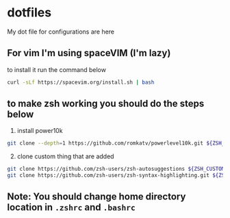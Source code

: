 # dotfiles
My dot file for configurations are here

## For vim I'm using spaceVIM (I'm lazy)
to install it run the command below
```bash
curl -sLf https://spacevim.org/install.sh | bash
```

## to make zsh working you should do the steps below
1. install power10k
```bash
git clone --depth=1 https://github.com/romkatv/powerlevel10k.git ${ZSH_CUSTOM:-$HOME/.oh-my-zsh/custom}/themes/powerlevel10k
```
2. clone custom thing that are added
```bash
git clone https://github.com/zsh-users/zsh-autosuggestions ${ZSH_CUSTOM:-~/.oh-my-zsh/custom}/plugins/zsh-autosuggestions
git clone https://github.com/zsh-users/zsh-syntax-highlighting.git ${ZSH_CUSTOM:-~/.oh-my-zsh/custom}/plugins/zsh-syntax-highlighting
```

## Note: You should change home directory location in `.zshrc` and `.bashrc`
